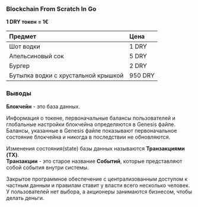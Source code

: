 ### Blockchain From Scratch In Go

**1 DRY токен = 1€**

| Предмет                             | Цена    |
|:------------------------------------|:--------|
| Шот водки                           | 1 DRY   |
| Апельсиновый сок                    | 5 DRY   |
| Бургер                              | 2 DRY   |
| Бутылка водки с хрустальной крышкой | 950 DRY |

### Выводы

**Блокчейн** - это база данных.

Информация о токене, первоначальные балансы пользователей 
и глобальные настройки блокчейна определяются в Genesis файле.
Балансы, указанные в Genesis файле показывают первоначальное состояние 
блокчейна и никогда в последствии не обновляются.

Изменения состояния(state) базы данных называются **Транзакциями (TX)**.<br>
**Транзакции** - это старое название **Событий**, которые представляют 
собой события внутри системы.

Закрытое программное обеспечение с централизованным доступом к частным 
данным и правилам ставит у власти всего несколько человек. У пользователей 
нет выбора, а акционеры занимаются бизнесом, чтобы делать деньги.